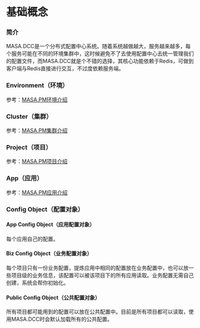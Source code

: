 # 基础概念

### 简介

MASA.DCC是一个分布式配置中心系统。随着系统越做越大，服务越来越多，每个服务可能在不同的环境集群中，这时候避免不了去使用配置中心去统一管理我们的配置文件，而MASA.DCC就是个不错的选择，其核心功能依赖于Redis，可做到客户端与Redis直接进行交互，不过度依赖服务端。

### Environment（环境）

参考：[MASA.PM环境介绍](stack/pm/basic-concepts)

### Cluster（集群）

参考：[MASA.PM集群介绍](stack/pm/basic-concepts)

### Project（项目）

参考：[MASA.PM项目介绍](stack/pm/basic-concepts)

### App（应用）

参考：[MASA.PM应用介绍](stack/pm/basic-concepts)

### Config Object（配置对象）

#### App Config Object（应用配置对象）

每个应用自己的配置。

#### Biz Config Object（业务配置对象）

每个项目只有一份业务配置，提炼应用中相同的配置放在业务配置中，也可以放一些项目级的业务信息，该配置可以被该项目下的所有应用读取。业务配置无需自己创建，系统会帮你初始化。

#### Public Config Object（公共配置对象）

所有项目都可能用到的配置可以放在公共配置中。目前是所有项目都可以读取，使用MASA.DCC时会默认加载所有的公共配置。